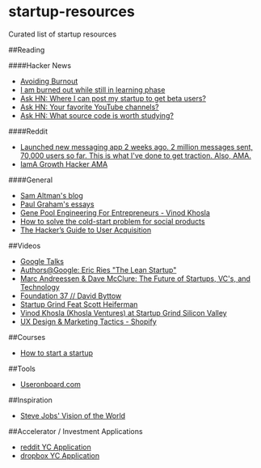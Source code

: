 startup-resources
=================

Curated list of startup resources

##Reading

####Hacker News
- [Avoiding Burnout](https://news.ycombinator.com/item?id=5630445)
- [I am burned out while still in learning phase](https://news.ycombinator.com/item?id=7435601)
- [Ask HN: Where I can post my startup to get beta users?](https://news.ycombinator.com/item?id=7248460)
- [Ask HN: Your favorite YouTube channels?](https://news.ycombinator.com/item?id=7609584)
- [Ask HN: What source code is worth studying?](https://news.ycombinator.com/item?id=7602237)

####Reddit
- [Launched new messaging app 2 weeks ago. 2 million messages sent, 70,000 users so far. This is what I've done to get traction. Also, AMA.](http://www.reddit.com/r/Entrepreneur/comments/1saar6/launched_new_messaging_app_2_weeks_ago_2_million/)
- [IamA Growth Hacker AMA](http://www.reddit.com/r/startups/comments/1nx27j/iama_growth_hacker_ama/)

####General
- [Sam Altman's blog](http://blog.samaltman.com/)
- [Paul Graham's essays](http://www.paulgraham.com/articles.html)
- [Gene	Pool Engineering For	Entrepreneurs - Vinod Khosla](http://www.khoslaventures.com/wp-content/uploads/Gene_Pool_Engineering.pdf)
- [How to solve the cold-start problem for social products](http://andrewchen.co/2014/03/27/how-to-solve-the-cold-start-problem-for-social-products/)
- [The Hacker’s Guide to User Acquisition](http://www.austenallred.com/the-hackers-guide-to-user-acquisition/)

##Videos
- [Google Talks](https://www.youtube.com/user/AtGoogleTalks/videos)
- [Authors@Google: Eric Ries "The Lean Startup"](https://www.youtube.com/watch?v=fEvKo90qBns)
- [Marc Andreessen & Dave McClure: The Future of Startups, VC's, and Technology](https://www.youtube.com/watch?v=pLNQZegq7KA&app=desktop)
- [Foundation 37 // David Byttow](https://www.youtube.com/watch?feature=player_embedded&v=7PmBk7hgUqg)
- [Startup Grind Feat Scott Heiferman](https://www.youtube.com/watch?v=LQI7o3eNx_8&feature=youtu.be&t=25m33s)
- [Vinod Khosla (Khosla Ventures) at Startup Grind Silicon Valley](https://www.youtube.com/watch?v=U5J7bd7nzmw)
- [UX Design & Marketing Tactics - Shopify](https://www.youtube.com/watch?v=sBDOq5B4nTo)

##Courses
- [How to start a startup](https://startupclass.co/course/how-to-start-a-startup)

##Tools
- [Useronboard.com](https://www.useronboard.com/)

##Inspiration
- [Steve Jobs' Vision of the World](https://www.youtube.com/watch?feature=player_embedded&v=UvEiSa6_EPA)

##Accelerator / Investment Applications 
- [reddit YC Application](http://alexisohanian.com/our-y-combinator-summer-05-application-what-w)
- [dropbox YC Application](https://dl.dropboxusercontent.com/u/27532820/app.html)

